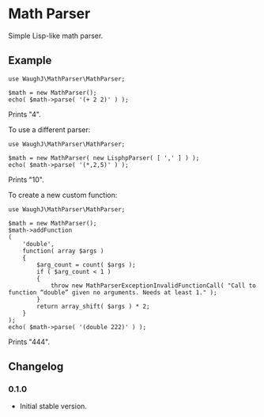 Math Parser
=========================

Simple Lisp-like math parser.

## Example

    use WaughJ\MathParser\MathParser;

    $math = new MathParser();
    echo( $math->parse( '(+ 2 2)' ) );

Prints "4".

To use a different parser:

    use WaughJ\MathParser\MathParser;

    $math = new MathParser( new LisphpParser( [ ',' ] ) );
    echo( $math->parse( '(*,2,5)' ) );

Prints "10".

To create a new custom function:

    use WaughJ\MathParser\MathParser;

    $math = new MathParser();
    $math->addFunction
    (
        'double',
        function( array $args )
        {
            $arg_count = count( $args );
            if ( $arg_count < 1 )
            {
                throw new MathParserExceptionInvalidFunctionCall( "Call to function “double” given no arguments. Needs at least 1." );
            }
            return array_shift( $args ) * 2;
        }
    );
    echo( $math->parse( '(double 222)' ) );

Prints "444".

## Changelog

### 0.1.0
* Initial stable version.